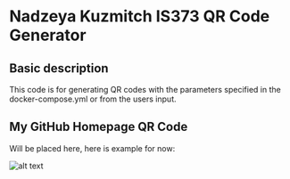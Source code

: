 # Nadzeya Kuzmitch IS373 QR Code Generator
## Basic description

This code is for generating QR codes with the parameters specified in the docker-compose.yml or from the users input.

## My GitHub Homepage QR Code

Will be placed here, here is example for now:

![alt text](https://media-cldnry.s-nbcnews.com/image/upload/t_fit-760w,f_auto,q_auto:best/rockcms/2022-08/220805-domestic-cat-mjf-1540-382ba2.jpg)